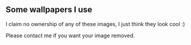 ## Some wallpapers I use

I claim no ownership of any of these images, I just think they look cool :)

Please contact me if you want your image removed.